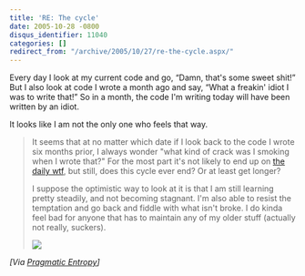 ```yaml
---
title: 'RE: The cycle'
date: 2005-10-28 -0800
disqus_identifier: 11040
categories: []
redirect_from: "/archive/2005/10/27/re-the-cycle.aspx/"
---
```


Every day I look at my current code and go, “Damn, that's some sweet
shit!” But I also look at code I wrote a month ago and say, “What a
freakin' idiot I was to write that!” So in a month, the code I'm writing
today will have been written by an idiot.

It looks like I am not the only one who feels that way.

> It seems that at no matter which date if I look back to the code I
> wrote six months prior, I always wonder "what kind of crack was I
> smoking when I wrote that?" For the most part it's not likely to end
> up on [the daily wtf](http://www.thedailywtf.com), but still, does
> this cycle ever end? Or at least get longer?
>
> I suppose the optimistic way to look at it is that I am still learning
> pretty steadily, and not becoming stagnant. I'm also able to resist
> the temptation and go back and fiddle with what isn't broke. I do
> kinda feel bad for anyone that has to maintain any of my older stuff
> (actually not really, suckers).
>
> ![](http://krazyyak.com/blog/blog/aggbug/1688.aspx)

*[Via [Pragmatic
Entropy](http://krazyyak.com/blog/blog/archive/2005/10/28/1688.aspx)]*

